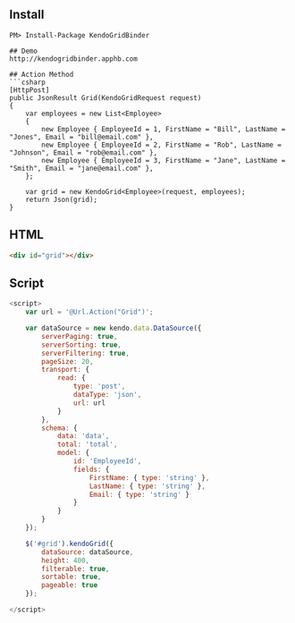 ## Install
```
PM> Install-Package KendoGridBinder

## Demo
http://kendogridbinder.apphb.com

## Action Method
```csharp
[HttpPost]
public JsonResult Grid(KendoGridRequest request)
{
    var employees = new List<Employee>
    {
        new Employee { EmployeeId = 1, FirstName = "Bill", LastName = "Jones", Email = "bill@email.com" },
        new Employee { EmployeeId = 2, FirstName = "Rob", LastName = "Johnson", Email = "rob@email.com" },
        new Employee { EmployeeId = 3, FirstName = "Jane", LastName = "Smith", Email = "jane@email.com" },
    };

    var grid = new KendoGrid<Employee>(request, employees);
    return Json(grid);
}
```

## HTML
```html
<div id="grid"></div>
```


## Script
```javascript
<script>
    var url = '@Url.Action("Grid")';

    var dataSource = new kendo.data.DataSource({
        serverPaging: true,
        serverSorting: true,
        serverFiltering: true,
        pageSize: 20,
        transport: {
            read: {
                type: 'post',
                dataType: 'json',
                url: url
            }
        },
        schema: {
            data: 'data',
            total: 'total',
            model: {
                id: 'EmployeeId',
                fields: {
                    FirstName: { type: 'string' },
                    LastName: { type: 'string' },
                    Email: { type: 'string' }
                }
            }
        }
    });

    $('#grid').kendoGrid({
        dataSource: dataSource,
        height: 400,
        filterable: true,
        sortable: true,
        pageable: true
    });

</script>
```
